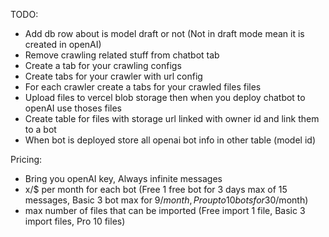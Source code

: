 TODO:

- Add db row about is model draft or not (Not in draft mode mean it is created in openAI)
- Remove crawling related stuff from chatbot tab
- Create a tab for your crawling configs
- Create tabs for your crawler with url config
- For each crawler create a tabs for your crawled files files
- Upload files to vercel blob storage then when you deploy chatbot to openAI use thoses files
- Create table for files with storage url linked with owner id and link them to a bot
- When bot is deployed store all openai bot info in other table (model id)


Pricing:
- Bring you openAI key, Always infinite messages
- x/$ per month for each bot (Free 1 free bot for 3 days max of 15 messages, Basic 3 bot max for 9$/month, Pro up to 10 bots for 30$/month)
- max number of files that can be imported (Free import 1 file, Basic 3 import files, Pro 10 files)
